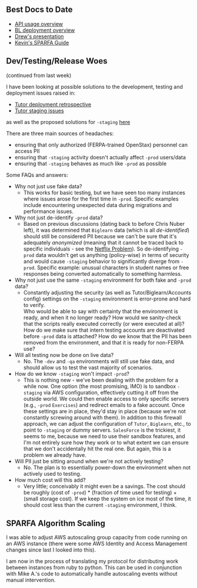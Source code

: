 ## Best Docs to Date
- [API usage overview](https://github.com/openstax/napkin-notes/blob/master/kevin/160921_biglearnApis/api_usage.md)
- [BL deployment overview](https://github.com/openstax/napkin-notes/blob/master/kevin/BiglearnArchitectureDeployment.pdf)
- [Drew's presentation](https://docs.google.com/presentation/d/1qoPqBLD4XqOsIfcM6aJH7IaDQRsxxuA6QBLy4GIZy7w/edit#slide=id.p)
- [Kevin's SPARFA Guide](https://github.com/openstax/sparfa-sandbox/blob/master/klb_sparfa_guide/sparfa_guide.pdf)

## Dev/Testing/Release Woes

(continued from last week)

I have been looking at possible solutions
to the development, testing and deployment issues
raised in:
* [Tutor deployment retrospective](https://docs.google.com/document/d/1aLEMaQ5h75_yXwa1CKJ5CBwTx29bpgiyKOEf3OIPswo/edit#heading=h.p5pj3pqfsjke)
* [Tutor staging issues](https://docs.google.com/document/d/12VFc5ObJNl8KkwzYfOVw42O-D8PYYgxRBb06MHPdXok/edit#heading=h.gp1neznpamzs)

as well as the proposed solutions for `-staging`
[here](https://docs.google.com/document/d/12VFc5ObJNl8KkwzYfOVw42O-D8PYYgxRBb06MHPdXok/edit#heading=h.gp1neznpamzs)

There are three main sources of headaches:
* ensuring that only authorized (FERPA-trained OpenStax) personnel can access PII
* ensuring that `-staging` activity doesn't actually affect `-prod` users/data
* ensuring that `-staging` behaves as much like `-prod` as possible

Some FAQs and answers:
* Why not just use fake data?
  * This works for basic testing, but we have seen too many instances where issues arose for the first time in `-prod`.
    Specific examples include encountering unexpected data during migrations and performance issues.
* Why not just de-identify `-prod` data?
  * Based on previous discussions (dating back to before Chris Nuber left),
    it was determined that `Biglearn` data (which is all _de-identified_) should still be considered PII 
    because we can't be sure that it's adequately _anonymized_ 
    (meaning that it cannot be traced back to specific individuals - see the [Netflix Problem](https://www.wired.com/2007/12/why-anonymous-data-sometimes-isnt/)).
    So de-identifying `-prod` data wouldn't get us anything (policy-wise) in terms of security
    and would cause `-staging` behavior to significantly diverge from `-prod`.
    Specific example: unusual characters in student names or free responses being converted automatically to something harmless.
* Why not just use the same `-staging` environment for both fake and `-prod` data?
  * Constantly adjusting the security (as well as Tutor/Biglearn/Accounts config) settings on the `-staging` environment
    is error-prone and hard to verify.  
    Who would be able to say with certainty that the environment is ready, and when it no longer ready?
    How would we sanity-check that the scripts really executed correctly (or were executed at all)?  
    How do we make sure that intern testing accounts are deactivated before `-prod` data is attached?
    How do we know that the PII has been removed from the environment, and that it is ready for non-FERPA use?
* Will all testing now be done on live data?
  * No.  The `-dev` and `-qa` environments will still use fake data, and should allow us to test the vast majority of scenarios.
* How do we know `-staging` won't impact `-prod`?
  * This is nothing new - we've been dealing with the problem for a while now.
    One option (the most promising, IMO) is to sandbox `-staging` via AWS configuration, effectively cutting it off from the outside world.
    We could then enable access to only specific servers (e.g., `-prod` `Exercises`) and redirect emails to a fake account.
    Once these settings are in place, they'd stay in place (because we're not constantly screwing around with them).
    In addition to this firewall approach, we can adjust the configuration of `Tutor`, `Biglearn`, etc., to point to `-staging` or dummy servers.
    `SalesForce` is the trickiest, it seems to me, because we need to use their sandbox features, and I'm not entirely sure how they work or to what extent we can ensure that we don't accidentally hit the real one.
    But again, this is a problem we already have.
* Will PII just be sitting around when we're not actively testing?
  * No.  The plan is to essentially power-down the environment when not actively used to testing.
* How much cost will this add?
  * Very little; conceivably it might even be a savings.
    The cost should be roughly (cost of `-prod`) * (fraction of time used for testing) + (small storage cost).
    If we keep the system on ice most of the time, it should cost less than the current `-staging` environment, I think.

## SPARFA Algorithm Scaling

I was able to adjust AWS autoscaling group capacity
from code running on an AWS instance
(there were some AWS Identity and Access Management changes since last I looked into this).

I am now in the process of translating
my protocol for distributing work between instances
from ruby to python.
This can be used in conjunction with Mike A.'s code
to automatically handle autoscaling events
without manual intervention.
